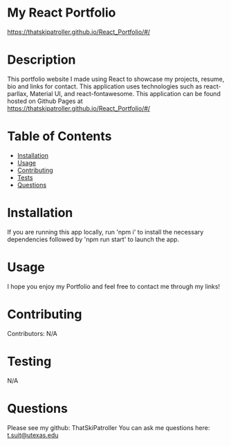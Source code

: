 # My React Portfolio
https://thatskipatroller.github.io/React_Portfolio/#/
# Description
This portfolio website I made using React to showcase my projects, resume, bio and links for contact. This application uses technologies such as react-parllax, Material UI, and react-fontawesome. This application can be found hosted on Github Pages at https://thatskipatroller.github.io/React_Portfolio/#/ 
# Table of Contents
* [Installation](#installation)
* [Usage](#usage)
* [Contributing](#contributing)
* [Tests](#tests)
* [Questions](#questions)
# Installation
If you are running this app locally, run 'npm i' to install the necessary dependencies followed by 'npm run start' to launch the app.
# Usage
I hope you enjoy my Portfolio and feel free to contact me through my links!
# Contributing
Contributors: N/A
# Testing
N/A
# Questions
Please see my github: ThatSkiPatroller
You can ask me questions here: t.suit@utexas.edu
